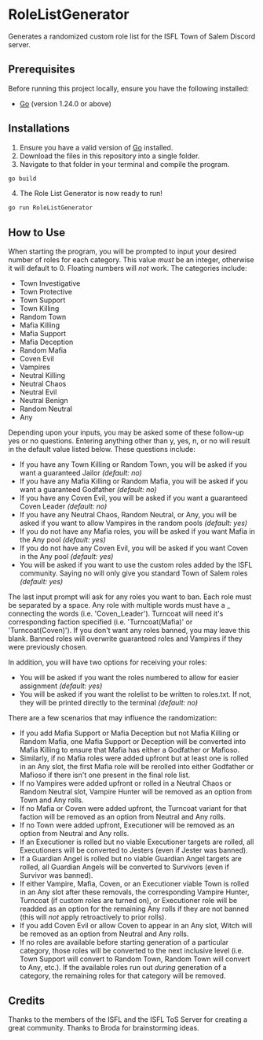 # RoleListGenerator

Generates a randomized custom role list for the ISFL Town of Salem Discord server.

## Prerequisites

Before running this project locally, ensure you have the following installed:

- [Go](https://go.dev/doc/install) (version 1.24.0 or above)

## Installations

1. Ensure you have a valid version of [Go](https://go.dev/doc/install) installed. 
2. Download the files in this repository into a single folder. 
3. Navigate to that folder in your terminal and compile the program. 
``` bash
go build
```
4. The Role List Generator is now ready to run!
``` bash
go run RoleListGenerator
```

## How to Use

When starting the program, you will be prompted to input your desired number of roles for each category. This value *must* be an integer, otherwise it will default to 0. Floating numbers will *not* work. The categories include:

- Town Investigative
- Town Protective
- Town Support
- Town Killing
- Random Town
- Mafia Killing
- Mafia Support
- Mafia Deception
- Random Mafia
- Coven Evil
- Vampires
- Neutral Killing
- Neutral Chaos
- Neutral Evil
- Neutral Benign
- Random Neutral
- Any

Depending upon your inputs, you may be asked some of these follow-up yes or no questions. Entering anything other than y, yes, n, or no will result in the default value listed below. These questions include:

- If you have any Town Killing or Random Town, you will be asked if you want a guaranteed Jailor *(default: no)*
- If you have any Mafia Killing or Random Mafia, you will be asked if you want a guaranteed Godfather *(default: no)*
- If you have any Coven Evil, you will be asked if you want a guaranteed Coven Leader *(default: no)*
- If you have any Neutral Chaos, Random Neutral, or Any, you will be asked if you want to allow Vampires in the random pools *(default: yes)*
- If you do not have any Mafia roles, you will be asked if you want Mafia in the Any pool *(default: yes)*
- If you do not have any Coven Evil, you will be asked if you want Coven in the Any pool *(default: yes)*
- You will be asked if you want to use the custom roles added by the ISFL community. Saying no will only give you standard Town of Salem roles *(default: yes)*

The last input prompt will ask for any roles you want to ban. Each role must be separated by a space. Any role with multiple words must have a _ connecting the words (i.e. 'Coven_Leader'). Turncoat will need it's corresponding faction specified (i.e. 'Turncoat(Mafia)' or 'Turncoat(Coven)'). If you don't want any roles banned, you may leave this blank. Banned roles will overwrite guaranteed roles and Vampires if they were previously chosen.

In addition, you will have two options for receiving your roles:

- You will be asked if you want the roles numbered to allow for easier assignment *(default: yes)*
- You will be asked if you want the rolelist to be written to roles.txt. If not, they will be printed directly to the terminal *(default: no)*

There are a few scenarios that may influence the randomization:

- If you add Mafia Support or Mafia Deception but not Mafia Killing or Random Mafia, one Mafia Support or Deception will be converted into Mafia Killing to ensure that Mafia has either a Godfather or Mafioso.
- Similarly, if no Mafia roles were added upfront but at least one is rolled in an Any slot, the first Mafia role will be rerolled into either Godfather or Mafioso if there isn't one present in the final role list.
- If no Vampires were added upfront or rolled in a Neutral Chaos or Random Neutral slot, Vampire Hunter will be removed as an option from Town and Any rolls.
- If no Mafia or Coven were added upfront, the Turncoat variant for that faction will be removed as an option from Neutral and Any rolls.
- If no Town were added upfront, Executioner will be removed as an option from Neutral and Any rolls.
- If an Executioner is rolled but no viable Executioner targets are rolled, all Executioners will be converted to Jesters (even if Jester was banned).
- If a Guardian Angel is rolled but no viable Guardian Angel targets are rolled, all Guardian Angels will be converted to Survivors (even if Survivor was banned).
- If either Vampire, Mafia, Coven, or an Executioner viable Town is rolled in an Any slot after these removals, the corresponding Vampire Hunter, Turncoat (if custom roles are turned on), or Executioner role will be readded as an option for the remaining Any rolls if they are not banned (this will *not* apply retroactively to prior rolls).
- If you add Coven Evil or allow Coven to appear in an Any slot, Witch will be removed as an option from Neutral and Any rolls.
- If no roles are available before starting generation of a particular category, those roles will be converted to the next inclusive level (i.e. Town Support will convert to Random Town, Random Town will convert to Any, etc.). If the available roles run out *during* generation of a category, the remaining roles for that category will be removed.

## Credits

Thanks to the members of the ISFL and the ISFL ToS Server for creating a great community.
Thanks to Broda for brainstorming ideas.
